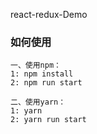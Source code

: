 react-redux-Demo

### 如何使用
    一、使用npm：
    1: npm install
    2: npm run start

    二、使用yarn：
    1: yarn
    2: yarn run start
